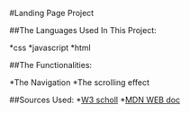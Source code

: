 #Landing Page Project

##The Languages Used In This Project:

*css
*javascript
*html

##The Functionalities:

*The Navigation
*The scrolling effect

##Sources Used:
*[W3 scholl](https://www.w3schools.com/)
*[MDN WEB doc](https://developer.mozilla.org/en-US/)

